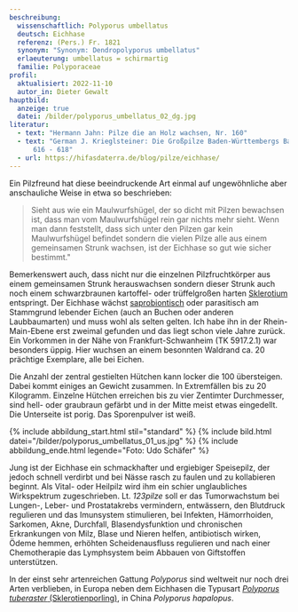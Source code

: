 ```yaml
---
beschreibung:
  wissenschaftlich: Polyporus umbellatus
  deutsch: Eichhase
  referenz: (Pers.) Fr. 1821
  synonym: "Synonym: Dendropolyporus umbellatus"
  erlaeuterung: umbellatus = schirmartig
  familie: Polyporaceae
profil:
  aktualisiert: 2022-11-10
  autor_in: Dieter Gewalt
hauptbild:
  anzeige: true
  datei: /bilder/polyporus_umbellatus_02_dg.jpg
literatur:
  - text: "Hermann Jahn: Pilze die an Holz wachsen, Nr. 160"
  - text: "German J. Krieglsteiner: Die Großpilze Baden-Württembergs Band 1, Seite
      616 - 618"
  - url: https://hifasdaterra.de/blog/pilze/eichhase/
---
```

Ein Pilzfreund hat diese beeindruckende Art einmal auf ungewöhnliche aber anschauliche Weise in etwa so beschrieben:

> Sieht aus wie ein Maulwurfshügel, der so dicht mit Pilzen bewachsen ist, dass man vom Maulwurfshügel rein gar nichts mehr sieht. Wenn man dann feststellt, dass sich unter den Pilzen gar kein Maulwurfshügel befindet sondern die vielen Pilze alle aus einem gemeinsamen Strunk wachsen, ist der Eichhase so gut wie sicher bestimmt."

Bemerkenswert auch, dass nicht nur die einzelnen Pilzfruchtkörper aus einem gemeinsamen Strunk herauswachsen sondern dieser Strunk auch noch einem schwarzbraunen kartoffel- oder trüffelgroßen harten [Sklerotium](Sklerotium "Glossar") entspringt. Der Eichhase wächst [saprobiontisch](saprobiontisch "Glossar") oder parasitisch am Stammgrund lebender Eichen (auch an Buchen oder anderen Laubbaumarten) und muss wohl als selten gelten. Ich habe ihn in der Rhein-Main-Ebene erst zweimal gefunden und das liegt schon viele Jahre zurück. Ein Vorkommen in der Nähe von Frankfurt-Schwanheim  (TK 5917.2.1) war besonders üppig. Hier wuchsen an einem besonnten Waldrand ca. 20 prächtige Exemplare, alle bei Eichen.

Die Anzahl der zentral gestielten Hütchen kann locker die 100 übersteigen. Dabei kommt einiges an Gewicht zusammen. In Extremfällen bis zu 20 Kilogramm. Einzelne Hütchen erreichen bis zu vier Zentimter Durchmesser, sind hell- oder graubraun gefärbt und in der Mitte meist etwas eingedellt. Die Unterseite ist porig. Das Sporenpulver ist weiß.

{% include abbildung_start.html stil="standard" %}
{% include bild.html datei="/bilder/polyporus_umbellatus_01_us.jpg" %}
{% include abbildung_ende.html legende="Foto: Udo Schäfer" %}

Jung ist der Eichhase ein schmackhafter und ergiebiger Speisepilz, der jedoch schnell verdirbt und bei Nässe rasch zu faulen und zu kollabieren beginnt. Als Vital- oder Heilpilz wird ihm ein schier unglaubliches Wirkspektrum zugeschrieben. Lt. *123pilze* soll er das Tumorwachstum bei Lungen-, Leber- und Prostatakrebs vermindern, entwässern, den Blutdruck regulieren und das Imunsystem stimulieren, bei Infekten, Hämorrhoiden, Sarkomen, Akne, Durchfall, Blasendysfunktion und chronischen Erkrankungen von Milz, Blase und Nieren helfen, antibiotisch wirken, Ödeme hemmen, erhöhten Scheidenausfluss regulieren und nach einer Chemotherapie das Lymphsystem beim Abbauen von Giftstoffen unterstützen. 

In der einst sehr artenreichen Gattung *Polyporus* sind weltweit nur noch drei Arten verblieben, in Europa neben dem Eichhasen die Typusart [*Polyporus tuberaster* (Sklerotienporling)](/pilze/polyporus-tuberaster-sklerotienporling), in China *Polyporus hapalopus*.